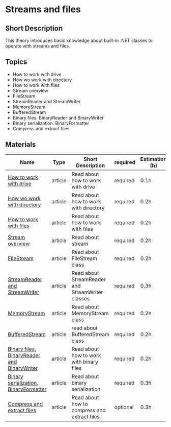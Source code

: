 # Streams and files

## Short Description

This theory introduces basic knowledge about built-in .NET classes to operate with streams and files.

## Topics

* How to work with drive
* How wo work with directory
* How to work with files
* Stream overview
* FileStream
* StreamReader and StreamWriter
* MemoryStream
* BufferedStream
* Binary files. BinaryReader and BinaryWriter
* Binary serialization. BinaryFormatter
* Compress and extract files

## Materials

| Name                                                                                                                | Type    | Short Description                                | required | Estimation (h) |
| ------------------------------------------------------------------------------------------------------------------- | ------- | ------------------------------------------------ | -------- | -------------- |
| [How to work with drive](https://metanit.com/sharp/tutorial/5.1.php)                                                | article | Read about how to work with drive                | required | 0.1h           |
| [How wo work with directory](https://metanit.com/sharp/tutorial/5.2.php)                                            | article | Read about how to work with directory            | required | 0.2h           |
| [How to work with files](https://metanit.com/sharp/tutorial/5.3.php)                                                | article | Read about how to work with files                | required | 0.2h           |
| [Stream overview](https://docs.microsoft.com/en-us/dotnet/standard/io/)                                             | article | Read about stream                                | required | 0.2h           |
| [FileStream](https://docs.microsoft.com/en-us/dotnet/api/system.io.filestream?view=net-5.0#applies-to)              | article | Read about FileStream class                      | required | 0.2h           |
| [StreamReader and StreamWriter](https://metanit.com/sharp/tutorial/5.5.php)                                         | article | Read about StreamReader and StreamWriter classes | required | 0.3h           |
| [MemoryStream](https://docs.microsoft.com/en-us/dotnet/api/system.io.memorystream?view=net-5.0)                     | article | Read about MemoryStream class                    | required | 0.2h           |
| [BufferedStream](https://metanit.com/sharp/tutorial/6.2.php)                                                        | article | read about BufferedStream class                  | required | 0.2h           |
| [Binary files. BinaryReader and BinaryWriter](https://metanit.com/sharp/tutorial/5.6.php)                           | article | Read about how to work with binary files         | required | 0.2h           |
| [Binary serialization. BinaryFormatter](https://metanit.com/sharp/tutorial/6.2.php)                                 | article | Read about binary serialization                  | required | 0.3h           |
| [Compress and extract files](https://docs.microsoft.com/en-us/dotnet/standard/io/how-to-compress-and-extract-files) | article | Read about how to compress and extract files     | optional | 0.3h           |
